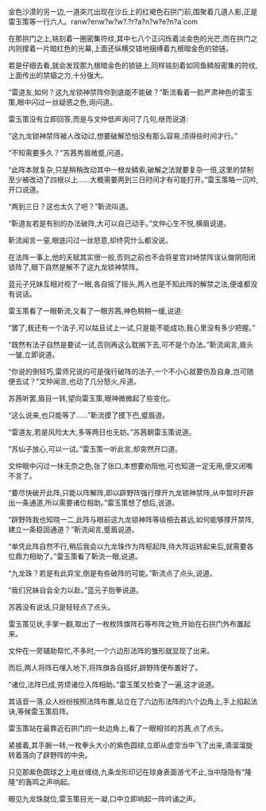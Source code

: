 
金色沙漠的另一边,一道突兀出现在沙丘上的红褐色石拱门前,围聚着几道人影,正是雷玉策等一行六人。ranw?enw?w?w?.?r?a?n?w?e?n?a`com

在那拱门之上,铭刻着一圈密集符纹,其中七八个正闪烁着淡金色的光芒,而在拱门之内则撑着一片暗红色的光幕,上面还纵横交错地捆缚着九根暗金色的锁链。

若是仔细去看,就会发现那九根暗金色的锁链上,同样铭刻着如同鱼鳞般密集的符纹,上面传出的禁锢之力,十分强大。

“雷道友,如何？这九龙锁神禁阵你到底能不能破？”靳流看着一脸严肃神色的雷玉策,眼中闪过一丝疑惑之色,询问道。

雷玉策没有立即回答,而是与文仲低声询问了几句,继而说道:

“这九龙锁神禁阵被人改动过,想要破解恐怕没有那么容易,须得些时间才行。”

“不知需要多久？”苏茜秀眉微蹙,问道。

“此阵本就复杂,只是稍稍改动其中一根龙鳞索,破解之法就要复杂一倍,这里的禁制至少被改动了四根以上……大概需要两到三日时间才有可能打开。”雷玉策略一沉吟,开口说道。

“两到三日？这也太久了吧？”靳流叫道。

“靳道友若是有别的办法破阵,大可以自己动手。”文仲心生不悦,横眉说道。

靳流闻言一窒,眼底闪过一丝怒意,却终究什么都没说。

在法阵一事上,他的天赋其实很一般,否则之前也不会将星宫对峙禁阵误认做阴阳闭锁阵了,眼下自然是解不了这九龙锁神禁阵。

蓝元子兄妹互相对视了一眼,各自摇了摇头,两人也是不知此阵的解禁之法,便谁都没有说话。

雷玉策看了一眼靳流,又看了一眼苏茜,神色稍稍一缓,说道:

“罢了,我还有一个法子,可以姑且试上一试,只是能不能成功,我心里没有多少把握。”

“既然有法子自然是要试一试,否则再这么耽搁下去,可不是个办法。”靳流闻言,眉头一皱,立即说道。

“你说的倒轻巧,雷师兄说的可是强行破阵的法子,一个不小心就要伤及自身,岂可随便去试？”文仲闻言,也动了几分怒火,斥道。

苏茜听罢,眉目一转,望向雷玉策,眼神微微起了些变化。

“这么说来,也只能等了……”靳流摸了摸下巴,蹙眉道。

“雷道友,若是风险太大,多等两日也无妨。”苏茜朝雷玉策说道。

“苏仙子放心,可以一试。”雷玉策一听此言,却突然开口道。

文仲眼中闪过一抹无奈之色,张了张口,本想要劝阻他,可也知道一定无用,便又闭嘴不言了。

“要尽快破开此阵,只能以阵解阵,即以辟野阵强行撑开九龙锁神禁阵,从中暂时开辟出一条通道,所以需要诸位相助。”雷玉策想了想后,说道。

“辟野阵我也知晓一二,此阵与眼前这九龙锁神阵等级相去甚远,如何能够撑开禁阵,建立一条稳固通道？”靳流闻言,蹙眉说道。

“单凭此阵自然不行,稍后我会以九龙珠作为阵枢起阵,待大阵运转起来后,就需要各位鼎力相助了。”雷玉策看了靳流一眼,说道。

“九龙珠？若是有此异宝,倒是有些破阵的可能。”靳流点了点头,说道。

“我们兄妹自会全力以赴。”蓝元子抱拳说道。

苏茜没有说话,只是轻轻点了点头。

雷玉策见状,手掌一翻,取出了一枚枚阵旗阵石等布阵之物,开始在石拱门外布置起来。

文仲在一旁辅助帮忙,不多时,一个六边形法阵的雏形就显现了出来。

而后,两人将阵石埋入地下,将阵旗各自插好,辟野阵便布置好了。

“诸位,法阵已成,劳烦诸位入阵相助。”雷玉策又检查了一遍,这才说道。

其话音一落,众人纷纷按照法阵布置,站立在了六边形法阵的六个边角上,手上掐起法诀,等候雷玉策启阵。

雷玉策站在最靠近石拱门的一处边角上,看了一眼相邻的苏茜,点了点头。

紧接着,其手腕一转,一枚拳头大小的紫色圆球,立即从虚空当中飞了出来,滴溜溜旋转着落向了辟野阵的中央。

只见那紫色圆球之上电丝缠绕,九条龙形印记在球身表面游弋不止,当中隐隐有“隆隆”的轰鸣之声响起。

眼见九龙珠就位,雷玉策目光一凝,口中立即响起一阵吟诵之声。